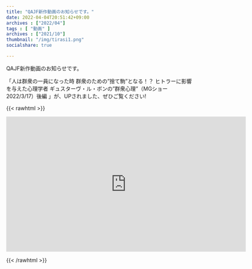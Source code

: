 ```yaml
---
title: "QAJF新作動画のお知らせです。"
date: 2022-04-04T20:51:42+09:00
archives : ["2022/04"]
tags : [ "動画" ]
archives : ["2021/10"]
thumbnail: "/img/tirasi1.png"
socialshare: true

---
```


QAJF新作動画のお知らせです。

「人は群衆の一員になった時 群衆のための”捨て駒”となる！？ ヒトラーに影響を与えた心理学者 ギュスターヴ・ル・ボンの”群衆心理”（MGショー 2022/3/17）後編 」が、UPされました、ぜひご覧ください!

{{< rawhtml >}}

<iframe width="640" height="360" scrolling="no" frameborder="0" style="border: none;" src="https://www.bitchute.com/embed/pfRUjZIDBwNX/"></iframe>

{{< /rawhtml >}}
